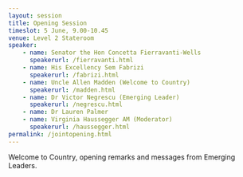 ```yaml
---
layout: session
title: Opening Session
timeslot: 5 June, 9.00-10.45
venue: Level 2 Stateroom
speaker:
    - name: Senator the Hon Concetta Fierravanti-Wells
      speakerurl: /fierravanti.html
    - name: His Excellency Sem Fabrizi
      speakerurl: /fabrizi.html
    - name: Uncle Allen Madden (Welcome to Country)
      speakerurl: /madden.html
    - name: Dr Victor Negrescu (Emerging Leader)
      speakerurl: /negrescu.html
    - name: Dr Lauren Palmer
    - name: Virginia Haussegger AM (Moderator)
      speakerurl: /haussegger.html
permalink: /jointopening.html
---
```

Welcome to Country, opening remarks and messages from Emerging Leaders.

